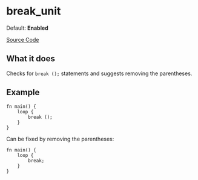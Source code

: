 # break_unit

Default: **Enabled**

[Source Code](https://github.com/software-mansion/cairo-lint/tree/main/src/lints/breaks.rs#L39)

## What it does

Checks for `break ();` statements and suggests removing the parentheses.

## Example

```cairo
fn main() {
    loop {
        break ();
    }
}
```

Can be fixed by removing the parentheses:

```cairo
fn main() {
    loop {
        break;
    }
}
```
